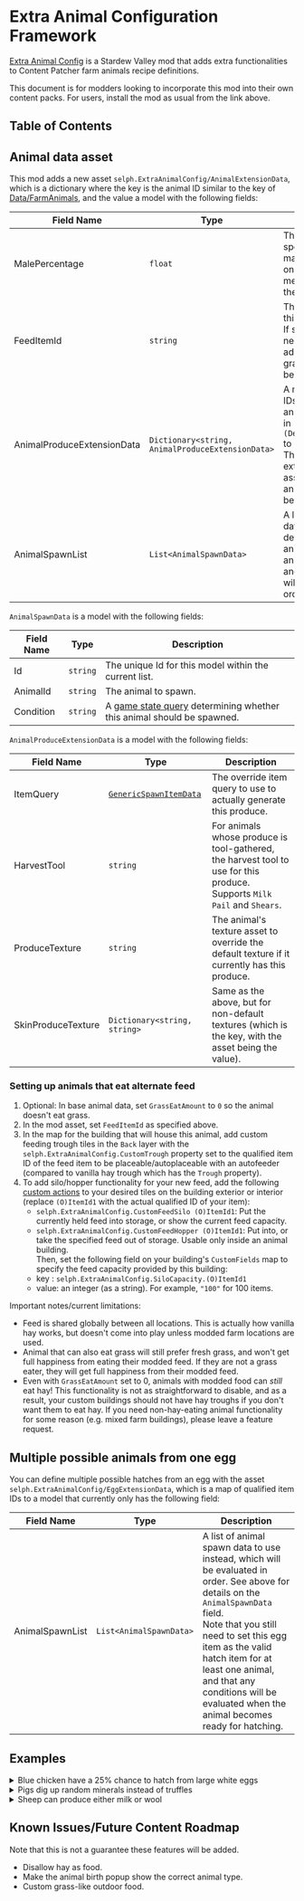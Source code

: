 # Extra Animal Configuration Framework

[Extra Animal Config](https://www.nexusmods.com/stardewvalley/mods/22256)
is a Stardew Valley mod that adds extra functionalities to Content Patcher
farm animals recipe definitions.

This document is for modders looking to incorporate this mod into their own
content packs. For users, install the mod as usual from the link above.

## Table of Contents

## Animal data asset

This mod adds a new asset `selph.ExtraAnimalConfig/AnimalExtensionData`, which
is a dictionary where the key is the animal ID similar to the key of
[Data/FarmAnimals](https://stardewvalleywiki.com/Modding:Animal_data), and the
value a model with the following fields:

| Field Name                         | Type             | Description              |
| ---------------------------------- | ---------------- | ------------------------ |
| MalePercentage          | `float`            | The percentage of this species that will be male. Currently this only affects Marnie's message after buying the animal. |
| FeedItemId              | `string`           | The *qualified* item ID of this animal's food item. If set, the animal will need to eat this item in addition to/in place of grass and hay. See below for a full guide. |
| AnimalProduceExtensionData| `Dictionary<string, AnimalProduceExtensionData>` | A map of *qualified* item IDs corresponding to an (unqualified) entry in `(Deluxe)ProduceItemIds` to its extra settings. This is used to store extra settings associated with an animal produce; see below for more info.|
| AnimalSpawnList          | `List<AnimalSpawnData>`   | A list of animal spawn data objects to determine which new animal to add when this animal gets pregnant and gives birth. The list will be evaluated in order.|

`AnimalSpawnData` is a model with the following fields:

| Field Name                         | Type             | Description              |
| ---------------------------------- | ---------------- | ------------------------ |
| Id          | `string`            | The unique Id for this model within the current list.|
| AnimalId    | `string`            | The animal to spawn. |
| Condition   | `string`            | A [game state query](https://stardewvalleywiki.com/Modding:Game_state_queries) determining whether this animal should be spawned. |

`AnimalProduceExtensionData` is a model with the following fields:

| Field Name                         | Type             | Description              |
| ---------------------------------- | ---------------- | ------------------------ |
| ItemQuery          | [`GenericSpawnItemData`](https://stardewvalleywiki.com/Modding:Item_queries)  | The override item query to use to actually generate this produce. |
| HarvestTool        | `string`  | For animals whose produce is tool-gathered, the harvest tool to use for this produce. Supports `Milk Pail` and `Shears`. |
| ProduceTexture     | `string`  | The animal's texture asset to override the default texture if it currently has this produce. |
| SkinProduceTexture | `Dictionary<string, string>` | Same as the above, but for non-default textures (which is the key, with the asset being the value).|

### Setting up animals that eat alternate feed

1. Optional: In base animal data, set `GrassEatAmount` to `0` so the animal
   doesn't eat grass.
2. In the mod asset, set `FeedItemId` as specified above.
3. In the map for the building that will house this animal, add custom feeding
   trough tiles in the `Back` layer with the
   `selph.ExtraAnimalConfig.CustomTrough` property set to the qualified item ID
   of the feed item to be placeable/autoplaceable with an autofeeder (compared to
   vanilla hay trough which has the `Trough` property).
4. To add silo/hopper functionality for your new feed, add the
   following [custom
   actions](https://stardewvalleywiki.com/Modding:Maps#Custom_Actions) to your
   desired tiles on the building exterior or interior (replace `(O)ItemId1` with
   the actual qualified ID of your item):
   * `selph.ExtraAnimalConfig.CustomFeedSilo (O)ItemId1`: Put the currently
     held feed into storage, or show the current feed capacity.
   * `selph.ExtraAnimalConfig.CustomFeedHopper (O)ItemId1`: Put into, or take
     the specified feed out of storage. Usable only inside an animal building.\
   Then, set the following field on your building's `CustomFields` map to
   specify the feed capacity provided by this building:
   * key : `selph.ExtraAnimalConfig.SiloCapacity.(O)ItemId1`
   * value: an integer (as a string). For example, `"100"` for 100 items.

Important notes/current limitations:
* Feed is shared globally between all locations. This is actually how vanilla
  hay works, but doesn't come into play unless modded farm locations are used.
* Animal that can also eat grass will still prefer fresh grass, and won't
  get full happiness from eating their modded feed. If they are not a grass
  eater, they will get full happiness from their modded feed.
* Even with `GrassEatAmount` set to 0, animals with modded food can *still* eat
  hay! This functionality is not as straightforward to disable, and as a
  result, your custom buildings should not have hay troughs if you don't want
  them to eat hay. If you need non-hay-eating animal functionality for some
  reason (e.g. mixed farm buildings), please leave a feature request.

## Multiple possible animals from one egg

You can define multiple possible hatches from an egg with the asset
`selph.ExtraAnimalConfig/EggExtensionData`, which is a map of qualified
item IDs to a model that currently only has the following field:

| Field Name                         | Type             | Description              |
| ---------------------------------- | ---------------- | ------------------------ |
| AnimalSpawnList | `List<AnimalSpawnData>`  | A list of animal spawn data to use instead, which will be evaluated in order. See above for details on the `AnimalSpawnData` field.<br>Note that you still need to set this egg item as the valid hatch item for at least one animal, and that any conditions will be evaluated when the animal becomes ready for hatching.|

## Examples

<details>

<summary>Blue chicken have a 25% chance to hatch from large white eggs</summary>

```
{
    "Changes": [
    {
        "LogName": "Modify Egg Hatch",
            "Action": "EditData",
            "Target": "selph.ExtraAnimalConfig/EggExtensionData",
            "Entries": {
                "(O)174": {
                    "AnimalSpawnList": [
                    {
                        "Id": "Blue",
                        "AnimalId": "Blue Chicken",
                        "Condition": "RANDOM 0.25",
                    },
                    {
                        "Id": "White",
                        "AnimalId": "White Chicken",
                    },
                    ],
                },
            },
    }
    ]
}
```
</details>

<details>

<summary>Pigs dig up random minerals instead of truffles</summary>

```
{
    "Changes": [
    {
        "LogName": "Modify Truffles",
            "Action": "EditData",
            "Target": "selph.ExtraAnimalConfig/AnimalExtensionData",
            "Entries": {
                "Pig": {
                    "AnimalProduceExtensionData": {
                        "(O)430": {
                            "ItemQuery": {
                                "ItemId": "RANDOM_ITEMS (O)",
                                "PerItemCondition": "ITEM_CATEGORY Target -12",
                            },
                        }
                    }
                },
            },
    },
    ]
}
```
</details>

<details>

<summary>Sheep can produce either milk or wool</summary>

```
{
    "Changes": [
    {
        "LogName": "Modify Sheep Produce List",
            "Action": "EditData",
            "Target": "Data/FarmAnimals",
            "Fields": {
                "Sheep": {
                    "DaysToProduce": 1,
                    "ProduceItemIds": [
                    {
                        "Id": "Default",
                        "Condition": null,
                        "MinimumFriendship": 0,
                        "ItemId": "440",
                    },
                    {
                        "Id": "Milk",
                        "Condition": null,
                        "MinimumFriendship": 0,
                        "ItemId": "186",
                    },
                    ],
                },
            },
    },
    {
        "LogName": "Make Sheep Milk Harvested by Milk Pail instead of Shears",
        "Action": "EditData",
        "Target": "selph.ExtraAnimalConfig/AnimalExtensionData",
        "Entries": {
            "Sheep": {
                "AnimalProduceExtensionData": {
                    "(O)186": {
                        "HarvestTool": "Milk Pail",
                        // This makes the sheep have the default sprite if it has milk
                        "ProduceTexture": "Animals\\ShearedSheep",
                    },
                },
            },
        },
    },
    ]
}
```
</details>

## Known Issues/Future Content Roadmap

Note that this is not a guarantee these features will be added.

*  Disallow hay as food.
*  Make the animal birth popup show the correct animal type.
*  Custom grass-like outdoor food.
